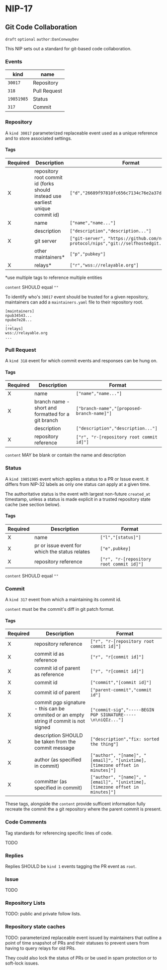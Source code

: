 NIP-17
======

Git Code Collaboration
-----------------

`draft` `optional` `author:DanConwayDev`

This NIP sets out a standard for git-based code collaboration.

### Events

| kind    | name         |
| ------- | ------------ |
| `30017` | Repository   |
| `318`     | Pull Request |
| `19851985`     | Status |
| `317`    | Commit       |

### Repository

A `kind 30017` parameterized replaceable event used as a unique reference and to store associated settings.

#### Tags

| Required | Description | Format |
| -------- | ------------------------------------------ | ---------- |
| X | repository root commit id (forks should instead use earliest unique commit id) | `["d","26689f97810fc656c7134c76e2a37d33b2e40ce7"]` |
| X | name | `["name","name..."]` |
|   | description | `["description","description..."]` |
| X | git server | `["git-server", "https://github.com/nostr-protocol/nips","git://selfhostedgit.com/nips"]` |
|   | other maintainers\* | `["p","pubkey"]` |
| X | relays\* | `["r","wss://relayable.org"]` |

\*use multiple tags to reference multiple entities

`content` SHOULD equal `""`

To identify who's `30017` event should be trusted for a given repository, maintainers can add a `maintainers.yaml` file to their repository root.

```
[maintainers]
npub34543...
npube7e28...
...
[relays]
wss://relayable.org
...
```

### Pull Request

A `kind 318` event for which commit events and responses can be hung on.

#### Tags

| Required | Description | Format |
| -------- | ------------------------------------------ | ---------- |
| X | name | `["name","name..."]` |
| X | branch name - short and formatted for a git branch | `["branch-name","[proposed-branch-name]"]` |
|   | description | `["description","description..."]` |
| X | repository reference | `["r", "r-[repository root commit id]"]` |

`content` MAY be blank or contain the name and description


### Status

A `kind 19851985` event which applies a status to a PR or Issue event. it differs from NIP-32 labels as only one status can apply at a given time.

The authoritative status is the event with largest non-future `created_at` timestamp, unless a status is made explicit in a trusted repository state cache (see section below).

#### Tags

| Required | Description | Format |
| -------- | ------------------------------------------ | ---------- |
| X | name | `["l","[status]"]` |
| X | pr or issue event for which the status relates | `["e",pubkey]` |
| X | repository reference | `["r", "r-[repository root commit id]"]` |

`content` SHOULD equal `""`

### Commit

A `kind 317` event from which a maintaining its commit id.

`content` must be the commit's diff in git patch format. 

#### Tags

| Required | Description | Format |
| -------- | ------------------------------------------ | ---------- |
| X | repository reference | `["r", "r-[repository root commit id]"]` |
| X | commit id as reference | `["r", "r[commit id]"]` |
| X | commit id of parent as reference | `["r", "r[commit id]"]` |
| X | commit id | `["commit","[commit id]"]` |
| X | commit id of parent | `["parent-commit","commit id"]` |
| X | commit pgp signature - this can be ommited or an empty string if commit is not signed | `["commit-sig","-----BEGIN PGP SIGNATURE-----\n\niQIz..."]` |
| X | description SHOULD be taken from the commit message | `["description","fix: sorted the thing"]` |
| X | author (as specified in commit) | `["author", "[name]", "[email]", "[unixtime],[timezone offset in minutes]"]` |
| X | committer (as specified in commit) | `["author", "[name]", "[email]", "[unixtime],[timezone offset in minutes]"]` |

These tags, alongside the `content` provide sufficent information fully recreate the commit the a git repository where the parent commit is present.

### Code Comments

Tag standards for referencing specific lines of code.

TODO

### Replies

Replies SHOULD be `kind 1` events tagging the PR event as `root`.

### Issue

TODO

### Repository Lists

TODO: public and private follow lists.

### Repository state caches

TODO: parameterized replaceable event issued by maintainers that outline a point of time snapshot of PRs and their statuses to prevent users from having to query relays for old PRs.

They could also lock the status of PRs or be used in spam protection or to soft-lock issues.